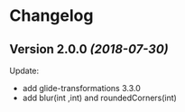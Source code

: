 Changelog
=========

Version 2.0.0 *(2018-07-30)*
----------------------------

Update:
- add glide-transformations 3.3.0
- add blur(int ,int) and roundedCorners(int)